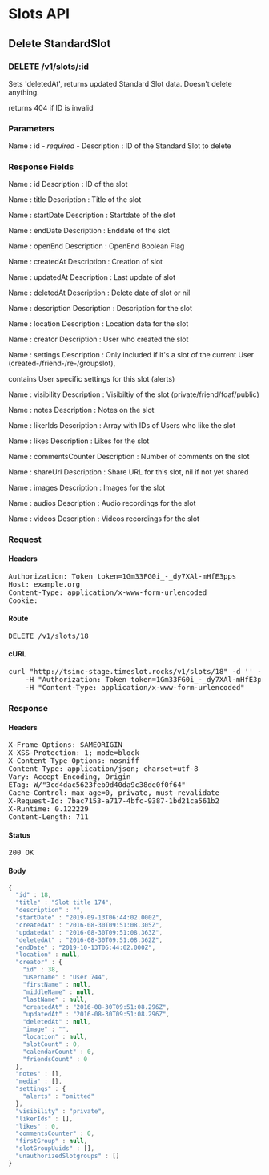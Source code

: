 # Slots API

## Delete StandardSlot

### DELETE /v1/slots/:id

Sets &#39;deletedAt&#39;, returns updated Standard Slot data. Doesn&#39;t delete anything.

returns 404 if ID is invalid

### Parameters

Name : id *- required -*
Description : ID of the Standard Slot to delete


### Response Fields

Name : id
Description : ID of the slot

Name : title
Description : Title of the slot

Name : startDate
Description : Startdate of the slot

Name : endDate
Description : Enddate of the slot

Name : openEnd
Description : OpenEnd Boolean Flag

Name : createdAt
Description : Creation of slot

Name : updatedAt
Description : Last update of slot

Name : deletedAt
Description : Delete date of slot or nil

Name : description
Description : Description for the slot

Name : location
Description : Location data for the slot

Name : creator
Description : User who created the slot

Name : settings
Description : Only included if it&#39;s a slot of the current User (created-/friend-/re-/groupslot),

contains User specific settings for this slot (alerts)

Name : visibility
Description : Visibiltiy of the slot (private/friend/foaf/public)

Name : notes
Description : Notes on the slot

Name : likerIds
Description : Array with IDs of Users who like the slot

Name : likes
Description : Likes for the slot

Name : commentsCounter
Description : Number of comments on the slot

Name : shareUrl
Description : Share URL for this slot, nil if not yet shared

Name : images
Description : Images for the slot

Name : audios
Description : Audio recordings for the slot

Name : videos
Description : Videos recordings for the slot

### Request

#### Headers

<pre>Authorization: Token token=1Gm33FG0i_-_dy7XAl-mHfE3pps
Host: example.org
Content-Type: application/x-www-form-urlencoded
Cookie: </pre>

#### Route

<pre>DELETE /v1/slots/18</pre>

#### cURL

<pre class="request">curl &quot;http://tsinc-stage.timeslot.rocks/v1/slots/18&quot; -d &#39;&#39; -X DELETE \
	-H &quot;Authorization: Token token=1Gm33FG0i_-_dy7XAl-mHfE3pps&quot; \
	-H &quot;Content-Type: application/x-www-form-urlencoded&quot;</pre>

### Response

#### Headers

<pre>X-Frame-Options: SAMEORIGIN
X-XSS-Protection: 1; mode=block
X-Content-Type-Options: nosniff
Content-Type: application/json; charset=utf-8
Vary: Accept-Encoding, Origin
ETag: W/&quot;3cd4dac5623feb9d40da9c38de0f0f64&quot;
Cache-Control: max-age=0, private, must-revalidate
X-Request-Id: 7bac7153-a717-4bfc-9387-1bd21ca561b2
X-Runtime: 0.122229
Content-Length: 711</pre>

#### Status

<pre>200 OK</pre>

#### Body

```javascript
{
  "id" : 18,
  "title" : "Slot title 174",
  "description" : "",
  "startDate" : "2019-09-13T06:44:02.000Z",
  "createdAt" : "2016-08-30T09:51:08.305Z",
  "updatedAt" : "2016-08-30T09:51:08.363Z",
  "deletedAt" : "2016-08-30T09:51:08.362Z",
  "endDate" : "2019-10-13T06:44:02.000Z",
  "location" : null,
  "creator" : {
    "id" : 38,
    "username" : "User 744",
    "firstName" : null,
    "middleName" : null,
    "lastName" : null,
    "createdAt" : "2016-08-30T09:51:08.296Z",
    "updatedAt" : "2016-08-30T09:51:08.296Z",
    "deletedAt" : null,
    "image" : "",
    "location" : null,
    "slotCount" : 0,
    "calendarCount" : 0,
    "friendsCount" : 0
  },
  "notes" : [],
  "media" : [],
  "settings" : {
    "alerts" : "omitted"
  },
  "visibility" : "private",
  "likerIds" : [],
  "likes" : 0,
  "commentsCounter" : 0,
  "firstGroup" : null,
  "slotGroupUuids" : [],
  "unauthorizedSlotgroups" : []
}
```
